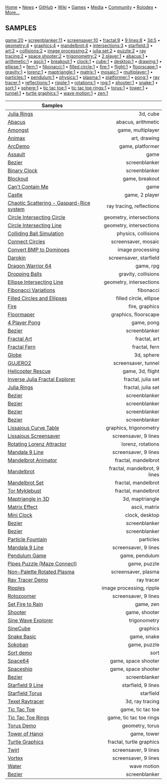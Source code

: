 [Home](https://qb64.com) • [News](news.md) • [GitHub](github.md) • [Wiki](wiki.md) • [Games](games.md) • [Media](media.md) • [Community](community.md) • [Rolodex](rolodex.md) • [More...](more.md)

## SAMPLES

[game:20](samples/game) • [screenblanker:11](samples/screenblanker) • [screensaver:10](samples/screensaver) • [fractal:9](samples/fractal) • [9 lines:8](samples/9-lines) • [3d:5](samples/3d) • [geometry:4](samples/geometry) • [graphics:4](samples/graphics) • [mandelbrot:4](samples/mandelbrot) • [intersections:3](samples/intersections) • [starfield:3](samples/starfield) • [art:2](samples/art) • [collisions:2](samples/collisions) • [image processing:2](samples/image-processing) • [julia set:2](samples/julia-set) • [puzzle:2](samples/puzzle) • [ray tracing:2](samples/ray-tracing) • [space shooter:2](samples/space-shooter) • [trigonometry:2](samples/trigonometry) • [2 player:1](samples/2-player) • [abacus:1](samples/abacus) • [arithmetic:1](samples/arithmetic) • [ascii:1](samples/ascii) • [breakout:1](samples/breakout) • [clock:1](samples/clock) • [cube:1](samples/cube) • [desktop:1](samples/desktop) • [drawing:1](samples/drawing) • [ellipse:1](samples/ellipse) • [fern:1](samples/fern) • [fibonacci:1](samples/fibonacci) • [filled circle:1](samples/filled-circle) • [fire:1](samples/fire) • [flight:1](samples/flight) • [floorscape:1](samples/floorscape) • [gravity:1](samples/gravity) • [lorenz:1](samples/lorenz) • [maptriangle:1](samples/maptriangle) • [matrix:1](samples/matrix) • [mosaic:1](samples/mosaic) • [multiplayer:1](samples/multiplayer) • [particles:1](samples/particles) • [pendulum:1](samples/pendulum) • [physics:1](samples/physics) • [plasma:1](samples/plasma) • [platformer:1](samples/platformer) • [pong:1](samples/pong) • [ray tracer:1](samples/ray-tracer) • [reflections:1](samples/reflections) • [ripple:1](samples/ripple) • [rotations:1](samples/rotations) • [rpg:1](samples/rpg) • [shooter:1](samples/shooter) • [snake:1](samples/snake) • [sort:1](samples/sort) • [sphere:1](samples/sphere) • [tic tac toe:1](samples/tic-tac-toe) • [tic tac toe rings:1](samples/tic-tac-toe-rings) • [torus:1](samples/torus) • [tower:1](samples/tower) • [tunnel:1](samples/tunnel) • [turtle graphics:1](samples/turtle-graphics) • [wave motion:1](samples/wave-motion) • [zen:1](samples/zen)

| Samples                                                                |                                |
| ---------------------------------------------------------------------- | ------------------------------:|
| [Julia Rings](samples/3D-Cube)                                                             |                       3d, cube |
| [Abacus](samples/Abacus)                                                                   |             abacus, arithmetic |
| [Amongst](samples/Amongst)                                                                 |              game, multiplayer |
| [Animax](samples/Animax)                                                                   |                   art, drawing |
| [ArcDemo](samples/Arc-Demo)                                                                |               game, platformer |
| [Assault](samples/Assault)                                                                 |                           game |
| [Bezier](samples/Bezier)                                                                   |                  screenblanker |
| [Binary Clock](samples/Binary-Clock)                                                       |                  screenblanker |
| [Blockout](samples/Blockout)                                                               |                 game, breakout |
| [Can't Contain Me](samples/Cant-Contain-Me)                                                |                           game |
| [Castle](samples/Castle)                                                                   |                 game, 2 player |
| [Chaotic Scattering - Gaspard-Rice system](samples/Chaotic-Scattering)                     |       ray tracing, reflections |
| [Circle Intersecting Circle](samples/Circle-Intersecting-Circle)                           |        geometry, intersections |
| [Circle Intersecting Line](samples/Circle-Intersecting-Line)                               |        geometry, intersections |
| [Colliding Ball Simulation](samples/Colliding-Ball-Simulation)                             |            physics, collisions |
| [Connect Circles](samples/Connect-Circles)                                                 |            screensaver, mosaic |
| [Convert BMP to Dominoes](samples/Convert-BMP-to-Dominoes)                                 |               image processing |
| [Darokin](samples/Darokin)                                                                 |         screensaver, starfield |
| [Dragon Warrior 64](samples/Dragon-Warrior)                                                |                      game, rpg |
| [Dropping Balls](samples/Dropping-Balls)                                                   |            gravity, collisions |
| [Ellipse Intersecting Line](samples/Ellipse-Intersecting-Line)                             |        geometry, intersections |
| [Fibonacci Variations](samples/Fibonacci-Variations)                                       |                      fibonacci |
| [Filled Circles and Ellipses](samples/Filled-Circles-and-Ellipses)                         |         filled circle, ellipse |
| [Fire](samples/Fire)                                                                       |                 fire, graphics |
| [Floormaper](samples/Floormaper)                                                           |           graphics, floorscape |
| [4 Player Pong](samples/Four-Player-Pong)                                                  |                     game, pong |
| [Bezier](samples/Fractal)                                                                  |                  screenblanker |
| [Fractal Art](samples/Fractal-Art)                                                         |                   fractal, art |
| [Fractal Fern](samples/Fractal-Fern)                                                       |                  fractal, fern |
| [Globe](samples/Globe)                                                                     |                     3d, sphere |
| [GUJERO2](samples/Gujero2)                                                                 |            screensaver, tunnel |
| [Helicopter Rescue](samples/Helicopter-Rescue)                                             |               game, 3d, flight |
| [Inverse Julia Fractal Explorer](samples/Inverse-Julia-Fractal-Explorer)                   |             fractal, julia set |
| [Julia Rings](samples/Julia-Rings)                                                         |             fractal, julia set |
| [Bezier](samples/Kaleidoscope)                                                             |                  screenblanker |
| [Bezier](samples/Kaleidoscope-Mill)                                                        |                  screenblanker |
| [Bezier](samples/Lightning-One)                                                            |                  screenblanker |
| [Bezier](samples/Lightning-Two)                                                            |                  screenblanker |
| [Lissajous Curve Table](samples/Lissajous-Curve-Table)                                     |         graphics, trigonometry |
| [Lissajous Screensaver](samples/Lissajous-Screensaver)                                     |           screensaver, 9 lines |
| [Rotating Lorenz Attractor](samples/Lorenz-Attractor)                                      |              lorenz, rotations |
| [Mandala 9 Line](samples/Manadla)                                                          |           screensaver, 9 lines |
| [Mandelbrot Animator](samples/Mandelbrot-Animator)                                         |            fractal, mandelbrot |
| [Mandelbrot](samples/Mandelbrot-Set-2003)                                                  |   fractal, mandelbrot, 9 lines |
| [Mandelbrot Set](samples/Mandelbrot-Set-2008)                                              |            fractal, mandelbrot |
| [Tor Myklebust](samples/Mandelbrot-Zoomer)                                                 |            fractal, mandelbrot |
| [Maptriangle in 3D](samples/Maptriangle-in-3D)                                             |                3d, maptriangle |
| [Matrix Effect](samples/Matrix-Effect)                                                     |                  ascii, matrix |
| [Mini Clock](samples/Mini-Clock)                                                           |                 clock, desktop |
| [Bezier](samples/Multi-Mill)                                                               |                  screenblanker |
| [Bezier](samples/Mystify)                                                                  |                  screenblanker |
| [Particle Fountain](samples/Particle-Fountain)                                             |                      particles |
| [Mandala 9 Line](samples/Pattern)                                                          |           screensaver, 9 lines |
| [Pendulum Game](samples/Pendulum-Game)                                                     |                 game, pendulum |
| [Pipes Puzzle (Maze Connect)](samples/Pipes-Puzzle)                                        |                   game, puzzle |
| [Non-Palette Rotated Plasma](samples/Plasma-Non-Pal)                                       |            screensaver, plasma |
| [Ray Tracer Demo](samples/Ray-Tracer-Demo)                                                 |                     ray tracer |
| [Ripples](samples/Ripples)                                                                 |       image processing, ripple |
| [Rotozoomer](samples/Rotozoomer)                                                           |           screensaver, 9 lines |
| [Set Fire to Rain](samples/Set-Fire-to-Rain)                                               |                      game, zen |
| [Shooter](samples/Shooter)                                                                 |                  game, shooter |
| [Sine Wave Explorer](samples/Sine-Wave-Explorer)                                           |                   trigonometry |
| [SineCube](samples/SineCube)                                                               |                       graphics |
| [Snake Basic](samples/Snake-Basic)                                                         |                    game, snake |
| [Sokoban](samples/Sokoban)                                                                 |                   game, puzzle |
| [Sort demo](samples/Sort-Demo)                                                             |                           sort |
| [Space64](samples/Space64)                                                                 |            game, space shooter |
| [Spaceship](samples/Spaceship)                                                             |            game, space shooter |
| [Bezier](samples/Splines)                                                                  |                  screenblanker |
| [Starfield 9 Line](samples/Starfield)                                                      |             starfield, 9 lines |
| [Starfield Torus](samples/Starfield-Torus)                                                 |                      starfield |
| [Texel Raytracer](samples/Texel-Raytracer)                                                 |                3d, ray tracing |
| [Tic Tac Toe](samples/Tic-Tac-Toe)                                                         |              game, tic tac toe |
| [Tic Tac Toe Rings](samples/Tic-Tac-Toe-Rings)                                             |        game, tic tac toe rings |
| [Torus Demo](samples/Torus-Demo)                                                           |                geometry, torus |
| [Tower of Hanoi](samples/Tower-of-Hanoi)                                                   |                    game, tower |
| [Turtle Graphics](samples/Turtle-Graphics)                                                 |       fractal, turtle graphics |
| [Twirl](samples/Twirl)                                                                     |           screensaver, 9 lines |
| [Vortex](samples/Vortex)                                                                   |           screensaver, 9 lines |
| [Water](samples/Water)                                                                     |                    wave motion |
| [Bezier](samples/Worms)                                                                    |                  screenblanker |
